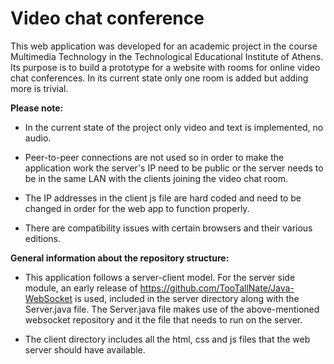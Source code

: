 # Video chat conference

This web application was developed for an academic project in the course Multimedia Technology in the Technological Educational Institute of Athens. Its purpose is to build a prototype for a website with rooms for online video chat conferences. In its current state only one room is added but adding more is trivial.

**Please note:**

* In the current state of the project only video and text is implemented, no audio.

* Peer-to-peer connections are not used so in order to make the application work the server's IP need to be public or the server needs to be in the same LAN with the clients joining the video chat room.

* The IP addresses in the client js file are hard coded and need to be changed in order for the web app to function properly.

* There are compatibility issues with certain browsers and their various editions.

**General information about the repository structure:**

* This application follows a server-client model. For the server side module, an early release of https://github.com/TooTallNate/Java-WebSocket is used, included in the server directory along with the Server.java file. The Server.java file makes use of the above-mentioned websocket repository and it the file that needs to run on the server.

* The client directory includes all the html, css and js files that the web server should have available.


 


